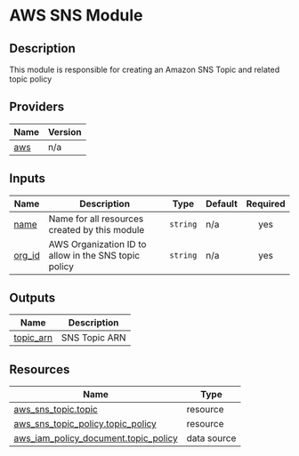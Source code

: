 <!-- BEGIN_TF_DOCS -->
# AWS SNS Module

## Description

This module is responsible for creating an Amazon SNS Topic and
related topic policy

## Providers

| Name | Version |
|------|---------|
| <a name="provider_aws"></a> [aws](#provider\_aws) | n/a |

## Inputs

| Name | Description | Type | Default | Required |
|------|-------------|------|---------|:--------:|
| <a name="input_name"></a> [name](#input\_name) | Name for all resources created by this module | `string` | n/a | yes |
| <a name="input_org_id"></a> [org\_id](#input\_org\_id) | AWS Organization ID to allow in the SNS topic policy | `string` | n/a | yes |

## Outputs

| Name | Description |
|------|-------------|
| <a name="output_topic_arn"></a> [topic\_arn](#output\_topic\_arn) | SNS Topic ARN |

## Resources

| Name | Type |
|------|------|
| [aws_sns_topic.topic](https://registry.terraform.io/providers/hashicorp/aws/latest/docs/resources/sns_topic) | resource |
| [aws_sns_topic_policy.topic_policy](https://registry.terraform.io/providers/hashicorp/aws/latest/docs/resources/sns_topic_policy) | resource |
| [aws_iam_policy_document.topic_policy](https://registry.terraform.io/providers/hashicorp/aws/latest/docs/data-sources/iam_policy_document) | data source |
<!-- END_TF_DOCS -->

